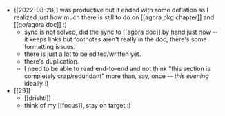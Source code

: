 - [[2022-08-28]] was productive but it ended with some deflation as I realized just how much there is still to do on [[agora pkg chapter]] and [[go/agora doc]] :)
  - sync is not solved, did the sync to [[agora doc]] by hand just now -- it keeps links but footnotes aren't really in the doc, there's some formatting issues.
  - there is just a lot to be edited/written yet.
  - there's duplication.
  - I need to be able to read end-to-end and not think "this section is completely crap/redundant" more than, say, once -- *this evening* ideally :)
- [[29]]
  - [[drishti]]
  - think of my [[focus]], stay on target :)

